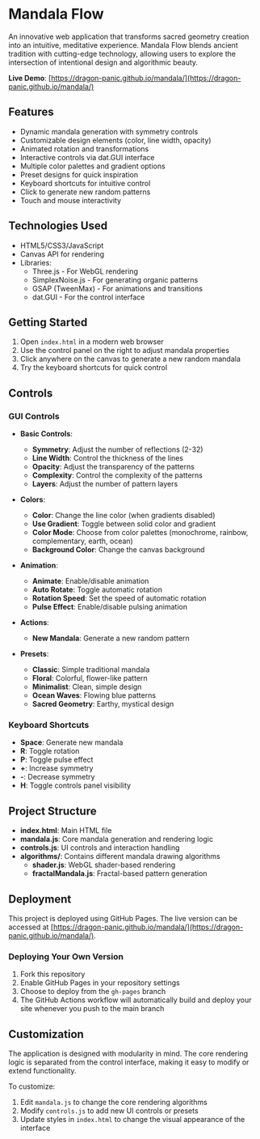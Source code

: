 # Mandala Flow

An innovative web application that transforms sacred geometry creation into an intuitive, meditative experience. Mandala Flow blends ancient tradition with cutting-edge technology, allowing users to explore the intersection of intentional design and algorithmic beauty.

**Live Demo**: [https://dragon-panic.github.io/mandala/](https://dragon-panic.github.io/mandala/)

## Features

- Dynamic mandala generation with symmetry controls
- Customizable design elements (color, line width, opacity)
- Animated rotation and transformations
- Interactive controls via dat.GUI interface
- Multiple color palettes and gradient options
- Preset designs for quick inspiration
- Keyboard shortcuts for intuitive control
- Click to generate new random patterns
- Touch and mouse interactivity

## Technologies Used

- HTML5/CSS3/JavaScript
- Canvas API for rendering
- Libraries:
  - Three.js - For WebGL rendering
  - SimplexNoise.js - For generating organic patterns
  - GSAP (TweenMax) - For animations and transitions
  - dat.GUI - For the control interface

## Getting Started

1. Open `index.html` in a modern web browser
2. Use the control panel on the right to adjust mandala properties
3. Click anywhere on the canvas to generate a new random mandala
4. Try the keyboard shortcuts for quick control

## Controls

### GUI Controls
- **Basic Controls**:
  - **Symmetry**: Adjust the number of reflections (2-32)
  - **Line Width**: Control the thickness of the lines
  - **Opacity**: Adjust the transparency of the patterns
  - **Complexity**: Control the complexity of the patterns
  - **Layers**: Adjust the number of pattern layers

- **Colors**:
  - **Color**: Change the line color (when gradients disabled)
  - **Use Gradient**: Toggle between solid color and gradient
  - **Color Mode**: Choose from color palettes (monochrome, rainbow, complementary, earth, ocean)
  - **Background Color**: Change the canvas background

- **Animation**:
  - **Animate**: Enable/disable animation
  - **Auto Rotate**: Toggle automatic rotation
  - **Rotation Speed**: Set the speed of automatic rotation
  - **Pulse Effect**: Enable/disable pulsing animation

- **Actions**:
  - **New Mandala**: Generate a new random pattern

- **Presets**:
  - **Classic**: Simple traditional mandala
  - **Floral**: Colorful, flower-like pattern
  - **Minimalist**: Clean, simple design
  - **Ocean Waves**: Flowing blue patterns
  - **Sacred Geometry**: Earthy, mystical design

### Keyboard Shortcuts
- **Space**: Generate new mandala
- **R**: Toggle rotation
- **P**: Toggle pulse effect
- **+**: Increase symmetry
- **-**: Decrease symmetry
- **H**: Toggle controls panel visibility

## Project Structure

- **index.html**: Main HTML file
- **mandala.js**: Core mandala generation and rendering logic
- **controls.js**: UI controls and interaction handling
- **algorithms/**: Contains different mandala drawing algorithms
  - **shader.js**: WebGL shader-based rendering
  - **fractalMandala.js**: Fractal-based pattern generation

## Deployment

This project is deployed using GitHub Pages. The live version can be accessed at [https://dragon-panic.github.io/mandala/](https://dragon-panic.github.io/mandala/).

### Deploying Your Own Version

1. Fork this repository
2. Enable GitHub Pages in your repository settings
3. Choose to deploy from the `gh-pages` branch
4. The GitHub Actions workflow will automatically build and deploy your site whenever you push to the main branch

## Customization

The application is designed with modularity in mind. The core rendering logic is separated from the control interface, making it easy to modify or extend functionality.

To customize:
1. Edit `mandala.js` to change the core rendering algorithms
2. Modify `controls.js` to add new UI controls or presets
3. Update styles in `index.html` to change the visual appearance of the interface 